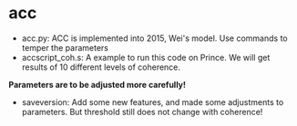 # acc
- acc.py:
ACC is implemented into 2015, Wei's model.
Use commands to temper the parameters
- accscript_coh.s:
A example to run this code on Prince. We will get results of 10 different levels of coherence.

**Parameters are to be adjusted more carefully!**

- saveversion:
Add some new features, and made some adjustments to parameters. But threshold still does not change with coherence!
